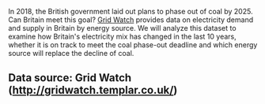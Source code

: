 In 2018, the British government laid out plans to phase out of coal by 2025. Can Britain meet this goal? [Grid Watch](http://gridwatch.templar.co.uk/) provides data on electricity demand and supply in Britain by energy source. We will analyze this dataset to examine how Britain's electricity mix has changed in the last 10 years, whether it is on track to meet the coal phase-out deadline and which energy source will replace the decline of coal. 

## Data source: Grid Watch (http://gridwatch.templar.co.uk/)
